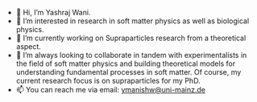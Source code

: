 - 👋 Hi, I’m Yashraj Wani.
- 👀 I’m interested in research in soft matter physics as well as biological physics.
- 🌱 I’m currently working on Supraparticles research from a theoretical aspect.
- 💞️ I’m always looking to collaborate in tandem with experimentalists in the field of soft matter physics and building theoretical
models for understanding fundamental processes in soft matter. Of course, my current research focus is on supraparticles for my PhD.
- 📫 You can reach me via email: ymanishw@uni-mainz.de

<!---
YMWani/YMWani is a ✨ special ✨ repository because its `README.md` (this file) appears on your GitHub profile.
You can click the Preview link to take a look at your changes.
--->

